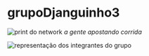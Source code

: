 # grupoDjanguinho3

![print do network](https://ibb.co/6wG7jLd)
*a gente apostando corrida*

![representação dos integrantes do grupo](https://i.pinimg.com/736x/75/24/35/75243537a1eb4dc9430c17c55470eb53--silly-faces-happy-faces.jpg)
